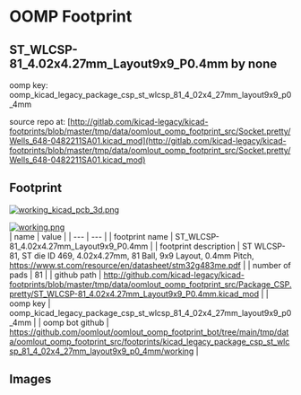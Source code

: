 # OOMP Footprint  
## ST_WLCSP-81_4.02x4.27mm_Layout9x9_P0.4mm  by none  
  
oomp key: oomp_kicad_legacy_package_csp_st_wlcsp_81_4_02x4_27mm_layout9x9_p0_4mm  
  
source repo at: [http://gitlab.com/kicad-legacy/kicad-footprints/blob/master/tmp/data/oomlout_oomp_footprint_src/Socket.pretty/Wells_648-0482211SA01.kicad_mod](http://gitlab.com/kicad-legacy/kicad-footprints/blob/master/tmp/data/oomlout_oomp_footprint_src/Socket.pretty/Wells_648-0482211SA01.kicad_mod)  
## Footprint  
  
[![working_kicad_pcb_3d.png](working_kicad_pcb_3d_600.png)](working_kicad_pcb_3d.png)  
  
[![working.png](working_600.png)](working.png)  
| name | value | 
| --- | --- | 
| footprint name | ST_WLCSP-81_4.02x4.27mm_Layout9x9_P0.4mm | 
| footprint description | ST WLCSP-81, ST die ID 469, 4.02x4.27mm, 81 Ball, 9x9 Layout, 0.4mm Pitch, https://www.st.com/resource/en/datasheet/stm32g483me.pdf | 
| number of pads | 81 | 
| github path | http://github.com/kicad-legacy/kicad-footprints/blob/master/tmp/data/oomlout_oomp_footprint_src/Package_CSP.pretty/ST_WLCSP-81_4.02x4.27mm_Layout9x9_P0.4mm.kicad_mod | 
| oomp key | oomp_kicad_legacy_package_csp_st_wlcsp_81_4_02x4_27mm_layout9x9_p0_4mm | 
| oomp bot github | https://github.com/oomlout/oomlout_oomp_footprint_bot/tree/main/tmp/data/oomlout_oomp_footprint_src/footprints/kicad_legacy_package_csp_st_wlcsp_81_4_02x4_27mm_layout9x9_p0_4mm/working | 
## Images  

